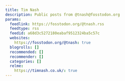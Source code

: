 ```yaml
---
title: Tim Nash
description: Public posts from @tnash@fosstodon.org
params:
  feedlink: https://fosstodon.org/@tnash.rss
  feedtype: rss
  feedid: a68d3c5272180eabaf9512324ba5c57c
  websites:
    https://fosstodon.org/@tnash: true
  blogrolls: []
  recommended: []
  recommender: []
  categories: []
  relme:
    https://timnash.co.uk/: true
---
```

